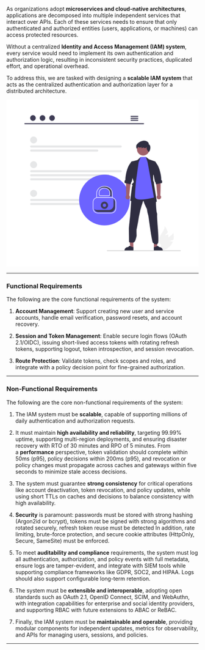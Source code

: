 
As organizations adopt **microservices and cloud-native architectures**, applications are decomposed into multiple independent services that interact over APIs. Each of these services needs to ensure that only authenticated and authorized entities (users, applications, or machines) can access protected resources. 

Without a centralized **Identity and Access Management (IAM) system**, every service would need to implement its own authentication and authorization logic, resulting in inconsistent security practices, duplicated effort, and operational overhead. 

To address this, we are tasked with designing a **scalable IAM system** that acts as the centralized authentication and authorization layer for a distributed architecture.

![security](security.png)

---
### Functional Requirements

The following are the core functional requirements of the system:

1. **Account Management**: Support creating new user and service accounts, handle email verification, password resets, and account recovery. 

2. **Session and Token Management**: Enable secure login flows (OAuth 2.1/OIDC), issuing short-lived access tokens with rotating refresh tokens, supporting logout, token introspection, and session revocation. 

3. **Route Protection**: Validate tokens, check scopes and roles, and integrate with a policy decision point for fine-grained authorization.

---
### Non-Functional Requirements

The following are the core non-functional requirements of the system:

1. The IAM system must be **scalable**, capable of supporting millions of daily authentication and authorization requests. 

2. It must maintain **high availability and reliability**, targeting 99.99% uptime, supporting multi-region deployments, and ensuring disaster recovery with RTO of 30 minutes and RPO of 5 minutes. From a **performance** perspective, token validation should complete within 50ms (p95), policy decisions within 200ms (p95), and revocation or policy changes must propagate across caches and gateways within five seconds to minimize stale access decisions.

3. The system must guarantee **strong consistency** for critical operations like account deactivation, token revocation, and policy updates, while using short TTLs on caches and decisions to balance consistency with high availability. 

4. **Security** is paramount: passwords must be stored with strong hashing (Argon2id or bcrypt), tokens must be signed with strong algorithms and rotated securely, refresh token reuse must be detected In addition, rate limiting, brute-force protection, and secure cookie attributes (HttpOnly, Secure, SameSite) must be enforced.

5. To meet **auditability and compliance** requirements, the system must log all authentication, authorization, and policy events with full metadata, ensure logs are tamper-evident, and integrate with SIEM tools while supporting compliance frameworks like GDPR, SOC2, and HIPAA. Logs should also support configurable long-term retention. 

6. The system must be **extensible and interoperable**, adopting open standards such as OAuth 2.1, OpenID Connect, SCIM, and WebAuthn, with integration capabilities for enterprise and social identity providers, and supporting RBAC with future extensions to ABAC or ReBAC.

7. Finally, the IAM system must be **maintainable and operable**, providing modular components for independent updates, metrics for observability, and APIs for managing users, sessions, and policies.

---












